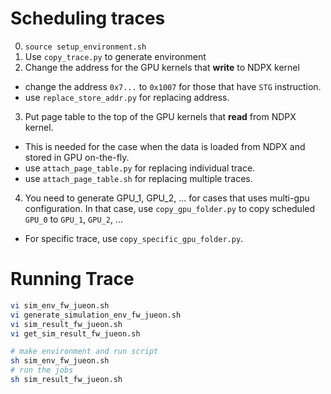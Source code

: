 # Scheduling traces
0. `source setup_environment.sh`
1. Use `copy_trace.py` to generate environment
2. Change the address for the GPU kernels that **write** to NDPX kernel
  * change the address `0x7...` to `0x1007` for those that have `STG` instruction.
  * use `replace_store_addr.py` for replacing address.
3. Put page table to the top of the GPU kernels that **read** from NDPX kernel.
  * This is needed for the case when the data is loaded from NDPX and stored in GPU on-the-fly.
  * use `attach_page_table.py` for replacing individual trace.
  * use `attach_page_table.sh` for replacing multiple traces.
4. You need to generate GPU_1, GPU_2, ... for cases that uses multi-gpu configuration. In that case, use `copy_gpu_folder.py` to copy scheduled `GPU_0` to `GPU_1`, `GPU_2`, ...
  * For specific trace, use `copy_specific_gpu_folder.py`.

# Running Trace
``` bash
vi sim_env_fw_jueon.sh
vi generate_simulation_env_fw_jueon.sh
vi sim_result_fw_jueon.sh
vi get_sim_result_fw_jueon.sh

# make environment and run script
sh sim_env_fw_jueon.sh
# run the jobs
sh sim_result_fw_jueon.sh
```
